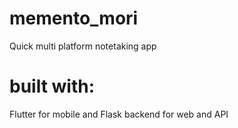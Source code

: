 # memento_mori
Quick multi platform notetaking app

# built with:
Flutter for mobile and Flask backend for web and API
